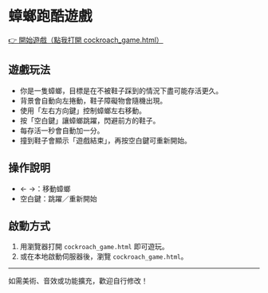 # 蟑螂跑酷遊戲

[👉 開始遊戲（點我打開 cockroach_game.html）](https://peggy110.github.io/game3/cockroach_game.html)

## 遊戲玩法

- 你是一隻蟑螂，目標是在不被鞋子踩到的情況下盡可能存活更久。
- 背景會自動向左捲動，鞋子障礙物會隨機出現。
- 使用「左右方向鍵」控制蟑螂左右移動。
- 按「空白鍵」讓蟑螂跳躍，閃避前方的鞋子。
- 每存活一秒會自動加一分。
- 撞到鞋子會顯示「遊戲結束」，再按空白鍵可重新開始。

## 操作說明

- ← →：移動蟑螂
- 空白鍵：跳躍／重新開始

## 啟動方式

1. 用瀏覽器打開 `cockroach_game.html` 即可遊玩。
2. 或在本地啟動伺服器後，瀏覽 `cockroach_game.html`。

---

如需美術、音效或功能擴充，歡迎自行修改！
